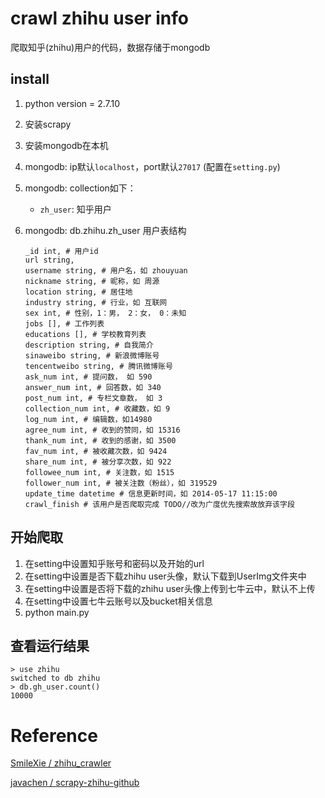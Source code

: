 # crawl zhihu user info

爬取知乎(zhihu)用户的代码，数据存储于mongodb

## install

1. python version = 2.7.10

2. 安装scrapy

3. 安装mongodb在本机

4. mongodb: ip默认`localhost`，port默认`27017` (配置在`setting.py`)

5. mongodb: collection如下：

   - `zh_user`: 知乎用户

6. mongodb: db.zhihu.zh_user 用户表结构
    ```
    _id int, # 用户id
    url string,
    username string, # 用户名，如 zhouyuan
    nickname string, # 昵称，如 周源
    location string, # 居住地
    industry string, # 行业，如 互联网
    sex int, # 性别，1：男， 2：女， 0：未知
    jobs [], # 工作列表
    educations [], # 学校教育列表
    description string, # 自我简介
    sinaweibo string, # 新浪微博账号
    tencentweibo string, # 腾讯微博账号
    ask_num int, # 提问数， 如 590
    answer_num int, # 回答数，如 340
    post_num int, # 专栏文章数， 如 3
    collection_num int, # 收藏数，如 9
    log_num int, # 编辑数，如14980
    agree_num int, # 收到的赞同，如 15316
    thank_num int, # 收到的感谢，如 3500
    fav_num int, # 被收藏次数，如 9424
    share_num int, # 被分享次数，如 922
    followee_num int, # 关注数，如 1515
    follower_num int, # 被关注数（粉丝），如 319529
    update_time datetime # 信息更新时间，如 2014-05-17 11:15:00
    crawl_finish # 该用户是否爬取完成 TODO//改为广度优先搜索故放弃该字段
    ```

## 开始爬取

1. 在setting中设置知乎账号和密码以及开始的url
2. 在setting中设置是否下载zhihu user头像，默认下载到UserImg文件夹中
3. 在setting中设置是否将下载的zhihu user头像上传到七牛云中，默认不上传
4. 在setting中设置七牛云账号以及bucket相关信息
5. python main.py
   
## 查看运行结果

```
> use zhihu
switched to db zhihu
> db.gh_user.count()
10000
```

# Reference

[SmileXie / zhihu_crawler](https://github.com/SmileXie/zhihu_crawler)

[javachen / scrapy-zhihu-github](https://github.com/javachen/scrapy-zhihu-github)
